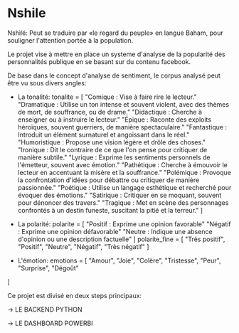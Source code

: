 # Nshile
Nshìlé: Peut se traduire par «le regard du peuple» en langue Baham, pour souligner l'attention portée à la population.

Le projet vise à mettre en place un systeme d'analyse de la popularité des personnalités publique en se basant sur du contenu facebook.

De base dans le concept d'analyse de sentiment, le corpus analysé peut être vu sous divers angles:

- La tonalité:
tonalite = [
"Comique : Vise à faire rire le lecteur."
"Dramatique : Utilise un ton intense et souvent violent, avec des thèmes de mort, de souffrance, ou de drame."
"Didactique : Cherche à enseigner ou à instruire le lecteur."
"Épique : Raconte des exploits héroïques, souvent guerriers, de manière spectaculaire."
"Fantastique : Introduit un élément surnaturel et angoissant dans le réel."
"Humoristique : Propose une vision légère et drôle des choses."
"Ironique : Dit le contraire de ce que l'on pense pour critiquer de manière subtile."
"Lyrique : Exprime les sentiments personnels de l'émetteur, souvent avec émotion."
"Pathétique : Cherche à émouvoir le lecteur en accentuant la misère et la souffrance."
"Polémique : Provoque la confrontation d'idées pour débattre ou critiquer de manière passionnée."
"Poétique : Utilise un langage esthétique et recherché pour évoquer des émotions."
"Satirique : Critiquer en se moquant, souvent pour dénoncer des travers."
"Tragique : Met en scène des personnages confrontés à un destin funeste, suscitant la pitié et la terreur." ]

- La polarité:
polarite = [
    "Positif : Exprime une opinion favorable"
    "Négatif : Exprime une opinion défavorable"
    "Neutre : Indique une absence d'opinion ou une description factuelle"
]
polarite_fine = [
    "Très positif", "Positif", "Neutre", "Négatif", "Très négatif"
]

- L'émotion:
emotions = [
    "Amour", "Joie", "Colère", "Tristesse", "Peur", "Surprise", "Dégoût"

]

Ce projet est divisé en deux steps principaux: 

-> LE BACKEND PYTHON




-> LE DASHBOARD POWERBI
